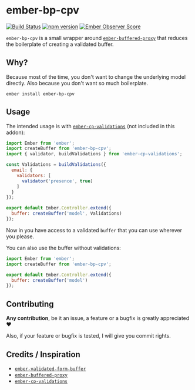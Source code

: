 # ember-bp-cpv

[![Build Status](https://travis-ci.org/shuriu/ember-bp-cpv.svg?branch=master)](https://travis-ci.org/shuriu/ember-bp-cpv)
[![npm version](https://badge.fury.io/js/ember-bp-cpv.svg)](https://badge.fury.io/js/ember-bp-cpv)
[![Ember Observer Score](https://emberobserver.com/badges/ember-bp-cpv.svg)](https://emberobserver.com/addons/ember-bp-cpv)

`ember-bp-cpv` is a small wrapper around [`ember-buffered-proxy`](https://github.com/yapplabs/ember-buffered-proxy) that reduces the boilerplate of creating a validated buffer.

## Why?

Because most of the time, you don't want to change the underlying model directly. Also because you don't want so much boilerplate.

  `ember install ember-bp-cpv`

## Usage

The intended usage is with [`ember-cp-validations`](https://github.com/offirgolan/ember-cp-validations) (not included in this addon):

```js
import Ember from 'ember';
import createBuffer from 'ember-bp-cpv';
import { validator, buildValidations } from 'ember-cp-validations';

const Validations = buildValidations({
  email: {
    validators: [
      validator('presence', true)
    ]
  }
});

export default Ember.Controller.extend({
  buffer: createBuffer('model', Validations)
});
```

Now in you have access to a validated `buffer` that you can use wherever you please.

You can also use the buffer without validations:

```js
import Ember from 'ember';
import createBuffer from 'ember-bp-cpv';

export default Ember.Controller.extend({
  buffer: createBuffer('model')
});
```

## Contributing

**Any contribution**, be it an issue, a feature or a bugfix is greatly appreciated :heart:

Also, if your feature or bugfix is tested, I will give you commit rights.

## Credits / Inspiration

* [`ember-validated-form-buffer`](https://github.com/simplabs/ember-validated-form-buffer)
* [`ember-buffered-proxy`](https://github.com/yapplabs/ember-buffered-proxy)
* [`ember-cp-validations`](https://github.com/offirgolan/ember-cp-validations)
